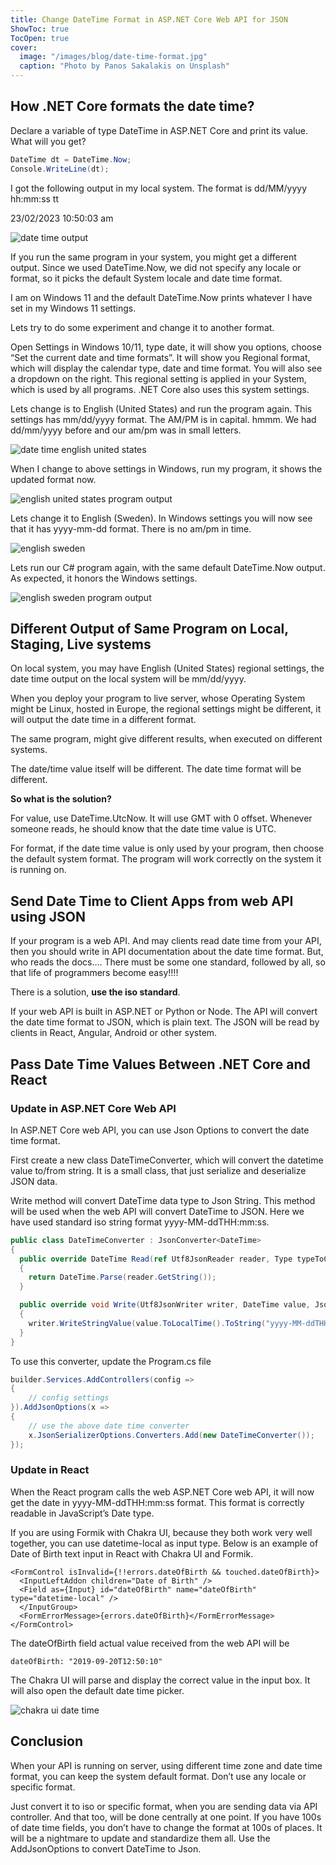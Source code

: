 ```yaml
---
title: Change DateTime Format in ASP.NET Core Web API for JSON
ShowToc: true
TocOpen: true
cover:
  image: "/images/blog/date-time-format.jpg"
  caption: "Photo by Panos Sakalakis on Unsplash"
---
```


## How .NET Core formats the date time?

Declare a variable of type DateTime in ASP.NET Core and print its value. What will you get?

```cs
DateTime dt = DateTime.Now;
Console.WriteLine(dt);
```

I got the following output in my local system. The format is dd/MM/yyyy hh:mm:ss tt

23/02/2023 10:50:03 am

![date time output](/images/blog/datetime-output-1024x190.jpg "date time output")

If you run the same program in your system, you might get a different output. Since we used DateTime.Now, we did not specify any locale or format, so it picks the default System locale and date time format.

I am on Windows 11 and the default DateTime.Now prints whatever I have set in my Windows 11 settings.

Lets try to do some experiment and change it to another format.

Open Settings in Windows 10/11, type date, it will show you options, choose “Set the current date and time formats”. It will show you Regional format, which will display the calendar type, date and time format. You will also see a dropdown on the right. This regional setting is applied in your System, which is used by all programs. .NET Core also uses this system settings.

Lets change is to English (United States) and run the program again. This settings has mm/dd/yyyy format. The AM/PM is in capital. hmmm. We had dd/mm/yyyy before and our am/pm was in small letters.

![date time english united states](/images/blog/date-time-english-united-states.jpg "date time english united states")

When I change to above settings in Windows, run my program, it shows the updated format now.

![english united states program output](/images/blog/english-united-states-program-output-1024x178.jpg "english united states program output")

Lets change it to English (Sweden). In Windows settings you will now see that it has yyyy-mm-dd format. There is no am/pm in time.

![english sweden](/images/blog/english-sweden.jpg "english sweden")

Lets run our C# program again, with the same default DateTime.Now output. As expected, it honors the Windows settings.

![english sweden program output](/images/blog/english-sweden-program-output-1024x176.jpg "english sweden program output")

## Different Output of Same Program on Local, Staging, Live systems

On local system, you may have English (United States) regional settings, the date time output on the local system will be mm/dd/yyyy.

When you deploy your program to live server, whose Operating System might be Linux, hosted in Europe, the regional settings might be different, it will output the date time in a different format.

The same program, might give different results, when executed on different systems.

The date/time value itself will be different. The date time format will be different.

**So what is the solution?**

For value, use DateTime.UtcNow. It will use GMT with 0 offset. Whenever someone reads, he should know that the date time value is UTC.

For format, if the date time value is only used by your program, then choose the default system format. The program will work correctly on the system it is running on.

## Send Date Time to Client Apps from web API using JSON

If your program is a web API. And may clients read date time from your API, then you should write in API documentation about the date time format. But, who reads the docs…. There must be some one standard, followed by all, so that life of programmers become easy!!!!

There is a solution, **use the iso standard**.

If your web API is built in ASP.NET or Python or Node. The API will convert the date time format to JSON, which is plain text. The JSON will be read by clients in React, Angular, Android or other system.

## Pass Date Time Values Between .NET Core and React

### Update in ASP.NET Core Web API

In ASP.NET Core web API, you can use Json Options to convert the date time format.

First create a new class DateTimeConverter, which will convert the datetime value to/from string. It is a small class, that just serialize and deserialize JSON data.

Write method will convert DateTime data type to Json String. This method will be used when the web API will convert DateTime to JSON. Here we have used standard iso string format yyyy-MM-ddTHH:mm:ss.

```cs
public class DateTimeConverter : JsonConverter<DateTime>
{
  public override DateTime Read(ref Utf8JsonReader reader, Type typeToConvert, JsonSerializerOptions options)
  {
    return DateTime.Parse(reader.GetString());
  }

  public override void Write(Utf8JsonWriter writer, DateTime value, JsonSerializerOptions options)
  {
    writer.WriteStringValue(value.ToLocalTime().ToString("yyyy-MM-ddTHH:mm:ss"));
  }
}
```

To use this converter, update the Program.cs file

```cs
builder.Services.AddControllers(config =>
{
    // config settings
}).AddJsonOptions(x =>
{
    // use the above date time converter
    x.JsonSerializerOptions.Converters.Add(new DateTimeConverter());
});
```

### Update in React

When the React program calls the web ASP.NET Core web API, it will now get the date in yyyy-MM-ddTHH:mm:ss format. This format is correctly readable in JavaScript’s Date type.

If you are using Formik with Chakra UI, because they both work very well together, you can use datetime-local as input type. Below is an example of Date of Birth text input in React with Chakra UI and Formik.

```react
<FormControl isInvalid={!!errors.dateOfBirth && touched.dateOfBirth}>
  <InputLeftAddon children="Date of Birth" />
  <Field as={Input} id="dateOfBirth" name="dateOfBirth" type="datetime-local" />
  </InputGroup>
  <FormErrorMessage>{errors.dateOfBirth}</FormErrorMessage>
</FormControl>
```

The dateOfBirth field actual value received from the web API will be

```react
dateOfBirth: "2019-09-20T12:50:10"
```

The Chakra UI will parse and display the correct value in the input box. It will also open the default date time picker.

![chakra ui date time](/images/blog/chakra-ui-date-time.jpg "chakra ui date time")

## Conclusion

When your API is running on server, using different time zone and date time format, you can keep the system default format. Don’t use any locale or specific format.

Just convert it to iso or specific format, when you are sending data via API controller. And that too, will be done centrally at one point. If you have 100s of date time fields, you don’t have to change the format at 100s of places. It will be a nightmare to update and standardize them all. Use the AddJsonOptions to convert DateTime to Json.